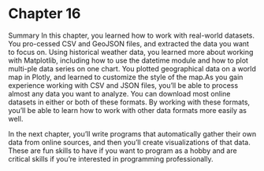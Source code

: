 # Chapter 16
Summary
In this chapter, you learned how to work with real-world datasets. You pro-cessed CSV and GeoJSON files, and extracted the data you want to focus on. Using historical weather data, you learned more about working with Matplotlib, including how to use the datetime module and how to plot multi-ple data series on one chart. You plotted geographical data on a world map in Plotly, and learned to customize the style of the map.As you gain experience working with CSV and JSON files, you’ll be able to process almost any data you want to analyze. You can download most online datasets in either or both of these formats. By working with these formats, you’ll be able to learn how to work with other data formats more easily as well.

In the next chapter, you’ll write programs that automatically gather their own data from online sources, and then you’ll create visualizations  of that data. These are fun skills to have if you want to program as a hobby and are critical skills if you’re interested in programming professionally.
